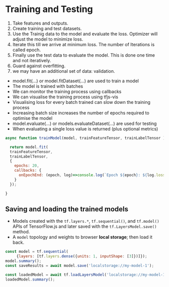 # Training and Testing
1. Take features and outputs.
2. Create training and test datasets.
3. Use the Trainig data to the model and evaluate the loss. Optimizer will adjust the model to minimize loss.
4. Iterate this till we arrive at minimum loss. The number of Iterations is called epoch.
5. Finally use the test data to evaluate the model. This is done one time and not iteratively.
6. Guard against overfitting.
7. we may have an additional set of data: validation.


  -  model.fit(...) or model.fitDataset(...) are used to train a model
  -  The model is trained with batches
  -  We can monitor the training process using callbacks
  -  We can visualise the training process using tfjs-vis
  -  Visualising loss for every batch trained can slow down the training process
  -  Increasing batch size increases the number of epochs required to optimise the model
  -  model.evaluate(...) or models.evaluateDataset(...) are used for testing
  -  When evaluating a single loss value is returned (plus optional metrics)


```javascript
async function trainModel(model, trainFeatureTensor, trainLabelTensor ){

  return model.fit(
  trainFeatureTensor,
  trainLabelTensor,
  {
    epochs: 20,
    callbacks: {
      onEpochEnd: (epoch, log)=>console.log(`Epoch ${epoch}: ${log.loss}`)
    }
  });

}
```


## Saving and loading the trained models
- Models created with the `tf.layers.*`, `tf.sequential()`, and `tf.model()` APIs of TensorFlow.js and later saved with the `tf.LayersModel.save()` method.
- A `model` topology and weights to browser **local storage**; then load it back.

```javascript
const model = tf.sequential(
     {layers: [tf.layers.dense({units: 1, inputShape: [3]})]});
model.summary();
const saveResults = await model.save('localstorage://my-model-1');

const loadedModel = await tf.loadLayersModel('localstorage://my-model-1');
loadedModel.summary();
```
